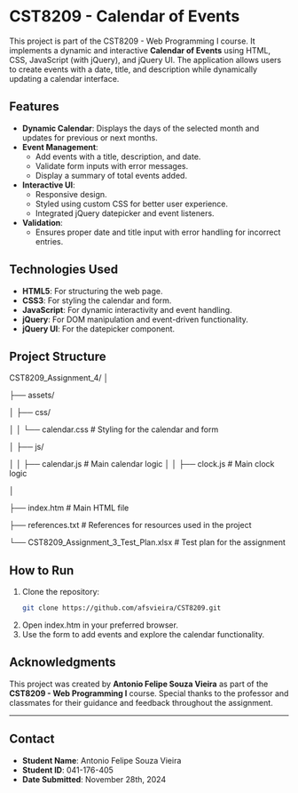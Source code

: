 # CST8209 - Calendar of Events

This project is part of the CST8209 - Web Programming I course. It implements a dynamic and interactive **Calendar of Events** using HTML, CSS, JavaScript (with jQuery), and jQuery UI. The application allows users to create events with a date, title, and description while dynamically updating a calendar interface.

## Features
- **Dynamic Calendar**: Displays the days of the selected month and updates for previous or next months.
- **Event Management**:
  - Add events with a title, description, and date.
  - Validate form inputs with error messages.
  - Display a summary of total events added.
- **Interactive UI**:
  - Responsive design.
  - Styled using custom CSS for better user experience.
  - Integrated jQuery datepicker and event listeners.
- **Validation**:
  - Ensures proper date and title input with error handling for incorrect entries.

## Technologies Used
- **HTML5**: For structuring the web page.
- **CSS3**: For styling the calendar and form.
- **JavaScript**: For dynamic interactivity and event handling.
- **jQuery**: For DOM manipulation and event-driven functionality.
- **jQuery UI**: For the datepicker component.

## Project Structure
CST8209_Assignment_4/
│

├── assets/

│   ├── css/

│   │   └── calendar.css                # Styling for the calendar and form

│   ├── js/

│   │   ├── calendar.js                 # Main calendar logic
│   │   ├── clock.js                    # Main clock logic

│

├── index.htm                           # Main HTML file

├── references.txt                      # References for resources used in the project

└── CST8209_Assignment_3_Test_Plan.xlsx # Test plan for the assignment


 
## How to Run
1. Clone the repository:
   ```bash
   git clone https://github.com/afsvieira/CST8209.git
2. Open index.htm in your preferred browser.
3. Use the form to add events and explore the calendar functionality.

## Acknowledgments

This project was created by **Antonio Felipe Souza Vieira** as part of the **CST8209 - Web Programming I** course. Special thanks to the professor and classmates for their guidance and feedback throughout the assignment.

---

## Contact

- **Student Name**: Antonio Felipe Souza Vieira  
- **Student ID**: 041-176-405  
- **Date Submitted**: November 28th, 2024


